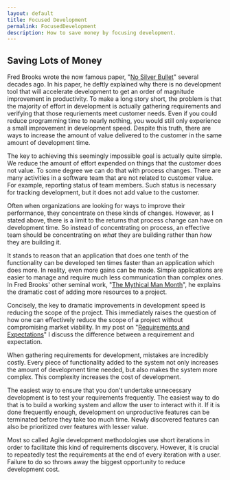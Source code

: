 ```yaml
---
layout: default
title: Focused Development
permalink: FocusedDevelopment
description: How to save money by focusing development.
---
```

## Saving Lots of Money

Fred Brooks wrote the now famous paper, 
"[No Silver Bullet](http://www.cs.nott.ac.uk/~cah/G51ISS/Documents/NoSilverBullet.html)" 
several decades ago.  In his paper, he deftly 
explained why there is no development tool that will accelerate development
to get an order of magnitude improvement in productivity.  To make a long
story short, the problem is that the majority of effort in development
is actually gathering requirements and verifying that those requriements
meet customer needs.  Even if you could reduce programming time
to nearly nothing, you would still only experience a small improvement
in development speed.  Despite this truth, there are ways to increase
the amount of value delivered to the customer in the same amount of
development time.

The key to achieving this seemingly impossible goal is actually quite
simple.  We reduce the amount of effort expended on things
that the customer does not value.  To some degree we can do that
with process changes. There are many activities in a software team
that are not related to customer value.  For example, reporting
status of team members.  Such status is necessary for tracking
development, but it does not add value to the customer.  

Often when organizations are looking for ways to improve their
performance, they concentrate on these kinds of changes.  However,
as I stated above, there is a limit to the returns that process change
can have on development time.  So instead of concentrating on
process, an effective team should be concentrating on <em>what</em>
they are building rather than <em>how</em> they are building it.

It stands to reason that an application that does one tenth of
the functionality can be developed ten times faster than an
application which does more.  In reality, even more gains can
be made.  Simple applications are easier to manage and require
much less communication than complex ones. In Fred Brooks' other seminal work,
"[The Mythical Man Month](http://en.wikipedia.org/wiki/The_Mythical_Man-Month)",
he explains the dramatic cost of adding more resources to a project.

Concisely, the key to dramatic improvements in development speed
is reducing the scope of the project.  This immediately raises the
question of how one can effectively reduce the scope of a project
without compromising market viability.  In my post on
"[Requirements and Expectations](/2012/04/19/requirements)" 
I discuss the difference between a requirement and expectation.

When gathering requirements for development, mistakes are incredibly
costly.  Every piece of functionality added to the system not only
increases the amount of development time needed, but also makes the
system more complex.  This complexity increases the cost of development.

The easiest way to ensure that you don't undertake unnecessary
development is to test your requirements frequently. The easiest
way to do that is to build a working system and allow the user to
interact with it.  If it is done frequently enough, development on
unproductive features can be terminated before they take too much
time.  Newly discovered features can also be prioritized over
features with lesser value.

Most so called Agile development methodologies use short iterations
in order to facilitate this kind of requirements discovery.  However,
it is crucial to repeatedly test the requirements at the end of every
iteration with a user.  Failure to do so throws away the biggest
opportunity to reduce development cost.



